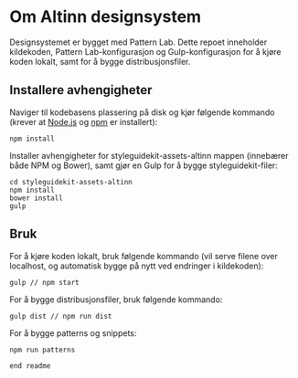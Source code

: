 # Om Altinn designsystem

Designsystemet er bygget med Pattern Lab. Dette repoet inneholder kildekoden, Pattern Lab-konfigurasjon og Gulp-konfigurasjon for å kjøre koden lokalt, samt for å bygge distribusjonsfiler.

## Installere avhengigheter

Naviger til kodebasens plassering på disk og kjør følgende kommando (krever at [Node.js](https://github.com/nodejs/node) og [npm](https://github.com/npm/npm) er installert):

```
npm install
```

Installer avhengigheter for styleguidekit-assets-altinn mappen (innebærer både NPM og Bower), samt gjør en Gulp for å bygge styleguidekit-filer:

```
cd styleguidekit-assets-altinn
npm install
bower install
gulp
```

## Bruk

For å kjøre koden lokalt, bruk følgende kommando (vil serve filene over localhost, og automatisk bygge på nytt ved endringer i kildekoden):

```
gulp // npm start
```

For å bygge distribusjonsfiler, bruk følgende kommando:

```
gulp dist // npm run dist
```

For å bygge patterns og snippets:

```
npm run patterns

end readme
```
